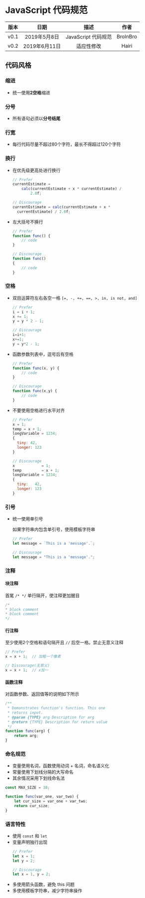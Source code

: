 # JavaScript 代码规范

|版本|日期|描述|作者|
|:--:|:--:|:--:|:--:|
|v0.1|2019年5月8日|JavaScript 代码规范|BroInBro|
|v0.2|2019年6月11日|适应性修改|Hairi|

## 代码风格

### 缩进

- 统一使用**2空格**缩进
  
### 分号

- 所有语句必须以**分号结尾**

### 行宽

- 每行代码尽量不超过80个字符，最长不得超过120个字符

### 换行

- 在优先级更高处进行换行

  ```javascript
  // Prefer
  currentEstimate =
      calc(currentEstimate + x * currentEstimate) /
          2.0f;

  // Discourage
  currentEstimate = calc(currentEstimate + x *
    currentEstimate) / 2.0f;
  ```

- 左大括号不换行
  
  ```javascript
  // Prefer
  function func() {
      // code
  }

  // Discourage
  function func()
  {
      // code
  }
  ```

### 空格

- 双目运算符左右各空一格 `[=, -, +=, ==, >, in, is not, and]`

  ```javascript
  // Prefer
  i = i + 1;
  x += 1;
  y = y * 2 - 1;

  // Discourage
  i=i+1;
  x+=1;
  y = y*2 - 1;
  ```
- 函数参数列表中，逗号后有空格

  ```javascript
  // Prefer
  function func(x, y) {
      // code
  }

  // Discourage
  function func(x,y) {
      // code
  }
  ```

- 不要使用空格进行水平对齐

  ```javascript
  // Prefer
  x = 1;
  temp = x + 1;
  longVariable = 1234;
  {
    tiny: 42,
    longer: 123
  }
  
  // Discourage
  x            = 1;
  temp         = x + 1;
  longVariable = 1234;
  {
    tiny:   42,
    longer: 123
  }
  ```

### 引号

- 统一使用单引号

  如果字符串内包含单引号，使用模板字符串
  ```javascript
  // Prefer
  let message = `This is a 'message'.`;

  // Discourage
  let message = "This is a 'message'.";
  ```

### 注释

#### 块注释

首尾 `/* */` 单行隔开，使注释更加醒目

```javascript
/*
* block comment
* block comment
*/
```

#### 行注释

至少使用2个空格和语句隔开且 `//` 后空一格。禁止无意义注释

```javascript
// Prefer
x = x + 1;  // 加粗一个像素

// Discourage(无意义)
x = x + 1;  // x加一
```

#### 函数注释

  对函数参数、返回值等的说明如下所示
  ```javascript
  /**
   * Demonstrates function's function. This one
   * returns input.
   * @param {TYPE} arg Description for arg
   * @return {TYPE} Description for return value
   */
  function func(arg) {
      return arg;
  }
  ```

### 命名规范

- 变量使用名词，函数使用动词 + 名词，命名语义化
- 常量使用下划线分隔的大写命名
- 其余情况采用下划线命名法

```javascript
const MAX_SIZE = 10;

function func(var_one, var_two) {
    let cur_size = var_one + var_two;
    return cur_size;
}
```

### 语言特性

- 使用 `const` 和 `let`
- 变量声明独行出现
  ```javascript
  // Prefer
  let x = 1;
  let y = 2;

  // Discourage
  let x = 1, y = 2;
  ```
- 多使用箭头函数，避免 this 问题
- 多使用模板字符串，减少字符串操作